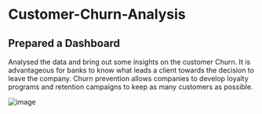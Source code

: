 # Customer-Churn-Analysis

## Prepared a Dashboard
Analysed the data and bring out some insights on the customer Churn.
It is advantageous for banks to know what leads a client towards the decision to leave the company.
Churn prevention allows companies to develop loyalty programs and retention campaigns to keep as many customers as possible.

![image](https://user-images.githubusercontent.com/110373742/222780893-e8aa228d-03d2-49ed-a73b-55220d292c65.png)

